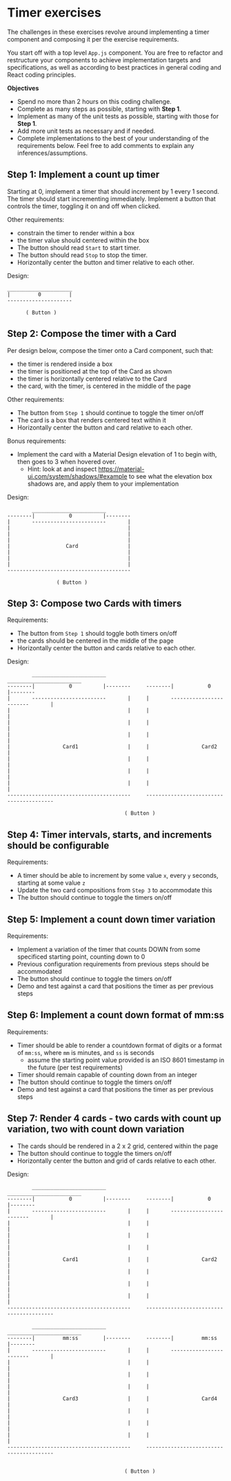 # Timer exercises
The challenges in these exercises revolve around implementing a timer component and composing it per the exercise requirements.

You start off with a top level `App.js` component. You are free to refactor and restructure your components to achieve implementation targets and specifications, as well as according to best practices in general coding and React coding principles.

**Objectives**
* Spend no more than 2 hours on this coding challenge.
* Complete as many steps as possible, starting with **Step 1**.
* Implement as many of the unit tests as possible, starting with those for **Step 1**.
* Add more unit tests as necessary and if needed.
* Complete implementations to the best of your understanding of the requirements below. Feel free to add comments to explain any inferences/assumptions.

## Step 1: Implement a count up timer
Starting at 0, implement a timer that should increment by 1 every 1 second. The timer should start incrementing immediately.
Implement a button that controls the timer, toggling it on and off when clicked.

Other requirements:
- constrain the timer to render within a box
- the timer value should centered within the box
- The button should read `Start` to start timer.
- The button should read `Stop` to stop the timer.
- Horizontally center the button and timer relative to each other.

Design:
```
_____________________
|         0         |
---------------------

      ( Button )
```

## Step 2: Compose the timer with a Card
Per design below, compose the timer onto a Card component, such that:
- the timer is rendered inside a box
- the timer is positioned at the top of the Card as shown
- the timer is horizontally centered relative to the Card
- the card, with the timer, is centered in the middle of the page

Other requirements:
- The button from `Step 1` should continue to toggle the timer on/off
- The card is a box that renders centered text within it
- Horizontally center the button and card relative to each other.

Bonus requirements:
- Implement the card with a Material Design elevation of 1 to begin with, then goes to 3 when hovered over.
  - Hint: look at and inspect https://material-ui.com/system/shadows/#example to see what the elevation box shadows are, and apply them to your implementation

Design:
```
        ________________________
--------|           0          |--------
|       ------------------------       |
|                                      |
|                                      |
|                                      |
|                  Card                |
|                                      |
|                                      |
|                                      |
----------------------------------------

                ( Button )
```

## Step 3: Compose two Cards with timers
Requirements:
- The button from `Step 1` should toggle both timers on/off
- the cards should be centered in the middle of the page
- Horizontally center the button and cards relative to each other.

Design:
```
        ________________________                     ________________________
--------|           0          |--------     --------|           0          |--------
|       ------------------------       |     |       ------------------------       |
|                                      |     |                                      |
|                                      |     |                                      |
|                                      |     |                                      |
|                 Card1                |     |                 Card2                |
|                                      |     |                                      |
|                                      |     |                                      |
|                                      |     |                                      |
----------------------------------------     ----------------------------------------

                                      ( Button )
```

## Step 4: Timer intervals, starts, and increments should be configurable
Requirements:
- A timer should be able to increment by some value `x`, every `y` seconds, starting at some value `z`
- Update the two card compositions from `Step 3` to accommodate this
- The button should continue to toggle the timers on/off

## Step 5: Implement a count down timer variation
Requirements:
- Implement a variation of the timer that counts DOWN from some specificed starting point, counting down to 0
- Previous configuration requirements from previous steps should be accommodated
- The button should continue to toggle the timers on/off
- Demo and test against a card that positions the timer as per previous steps

## Step 6: Implement a count down format of mm:ss
Requirements:
- Timer should be able to render a countdown format of digits or a format of `mm:ss`, where `mm` is minutes, and `ss` is seconds
  - assume the starting point value provided is an ISO 8601 timestamp in the future (per test requirements)
- Timer should remain capable of counting down from an integer
- The button should continue to toggle the timers on/off
- Demo and test against a card that positions the timer as per previous steps

## Step 7: Render 4 cards - two cards with count up variation, two with count down variation
- The cards should be rendered in a 2 x 2 grid, centered within the page
- The button should continue to toggle the timers on/off
- Horizontally center the button and grid of cards relative to each other.

Design:

```
        ________________________                     ________________________
--------|           0          |--------     --------|           0          |--------
|       ------------------------       |     |       ------------------------       |
|                                      |     |                                      |
|                                      |     |                                      |
|                                      |     |                                      |
|                 Card1                |     |                 Card2                |
|                                      |     |                                      |
|                                      |     |                                      |
|                                      |     |                                      |
----------------------------------------     ----------------------------------------

        ________________________                     ________________________
--------|         mm:ss        |--------     --------|         mm:ss        |--------
|       ------------------------       |     |       ------------------------       |
|                                      |     |                                      |
|                                      |     |                                      |
|                                      |     |                                      |
|                 Card3                |     |                 Card4                |
|                                      |     |                                      |
|                                      |     |                                      |
|                                      |     |                                      |
----------------------------------------     ----------------------------------------


                                      ( Button )
```

